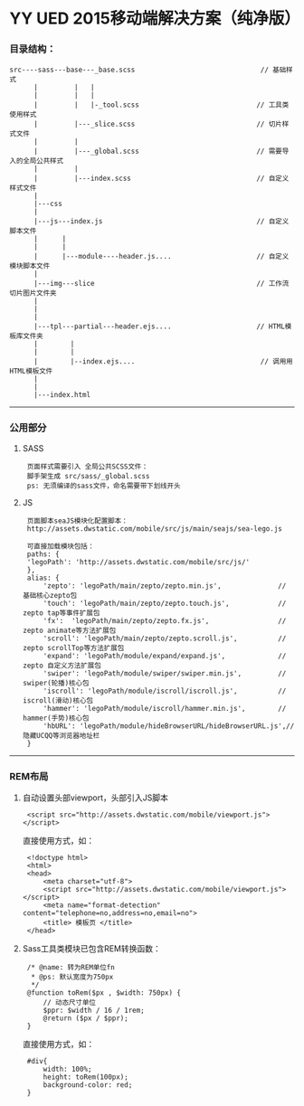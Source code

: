 # YY UED 2015移动端解决方案（纯净版）


### 目录结构：

	src----sass---base---_base.scss	                              // 基础样式
		  |		    | 	|
		  |         |   |
		  |         |   |-_tool.scss                             // 工具类使用样式
		  |         |---_slice.scss                              // 切片样式文件
		  |         |
		  |         |---_global.scss                             // 需要导入的全局公共样式
		  |			|
		  |			|---index.scss                               // 自定义样式文件
		  |
		  |---css
		  |
		  |---js---index.js                                      // 自定义脚本文件
		  |      |
		  |      |
		  |      |---module----header.js....                     // 自定义模块脚本文件
		  |
		  |---img---slice                                        // 工作流切片图片文件夹
		  |
		  |
		  |
          |---tpl---partial---header.ejs....                     // HTML模板库文件夹
		  |		   |
		  |        |
		  |		   |--index.ejs.... 		                      // 调用用HTML模板文件
		  |
		  |
		  |---index.html



---

### 公用部分

1. SASS

		页面样式需要引入 全局公共SCSS文件：
		脚手架生成 src/sass/_global.scss
		ps: 无须编译的sass文件，命名需要带下划线开头

2. JS

		页面脚本seaJS模块化配置脚本：
		http://assets.dwstatic.com/mobile/src/js/main/seajs/sea-lego.js

		可直接加载模块包括：
		paths: {
		'legoPath': 'http://assets.dwstatic.com/mobile/src/js/'
		},
		alias: {
			'zepto': 'legoPath/main/zepto/zepto.min.js',              // 基础核心zepto包
			'touch': 'legoPath/main/zepto/zepto.touch.js',            // zepto tap等事件扩展包
			'fx':  'legoPath/main/zepto/zepto.fx.js',                 // zepto animate等方法扩展包
			'scroll': 'legoPath/main/zepto/zepto.scroll.js',          // zepto scrollTop等方法扩展包
			'expand': 'legoPath/module/expand/expand.js',             // zepto 自定义方法扩展包
			'swiper': 'legoPath/module/swiper/swiper.min.js',         // swiper(轮播)核心包
	      	'iscroll': 'legoPath/module/iscroll/iscroll.js',          // iscroll(滑动)核心包
	      	'hammer': 'legoPath/module/iscroll/hammer.min.js',        // hammer(手势)核心包
	      	'hbURL': 'legoPath/module/hideBrowserURL/hideBrowserURL.js',// 隐藏UCQQ等浏览器地址栏
		}

---  

### REM布局

1. 自动设置头部viewport，头部引入JS脚本

		<script src="http://assets.dwstatic.com/mobile/viewport.js"></script>

	直接使用方式，如：

		<!doctype html>
		<html>
		<head>
		    <meta charset="utf-8">
		    <script src="http://assets.dwstatic.com/mobile/viewport.js"></script>
		    <meta name="format-detection" content="telephone=no,address=no,email=no">
		    <title> 模板页 </title>
		</head>


2. Sass工具类模块已包含REM转换函数：

		/* @name: 转为REM单位fn
		 * @ps: 默认宽度为750px
		 */
		@function toRem($px , $width: 750px) {
			// 动态尺寸单位
			$ppr: $width / 16 / 1rem;
			@return ($px / $ppr);
		}

 	直接使用方式，如：

		#div{
		    width: 100%;
		    height: toRem(100px);
		    background-color: red;
		}
